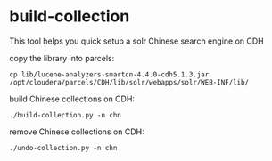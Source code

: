 build-collection
=======

This tool helps you quick setup a solr Chinese search engine on CDH

copy the library into parcels:

    cp lib/lucene-analyzers-smartcn-4.4.0-cdh5.1.3.jar  /opt/cloudera/parcels/CDH/lib/solr/webapps/solr/WEB-INF/lib/

build Chinese collections on CDH:

    ./build-collection.py -n chn

remove Chinese collections on CDH:

    ./undo-collection.py -n chn
